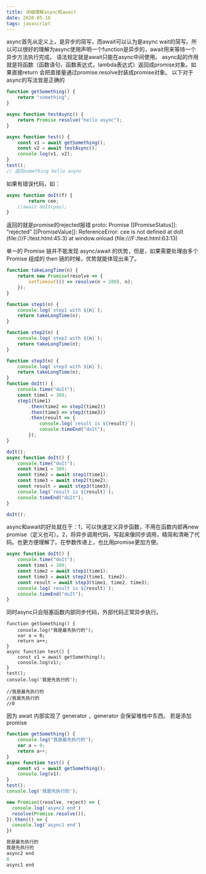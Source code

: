 ```yaml
---
title: 详细理解async和await
date: 2020-05-16
tags: javascript
---
```


async首先从定义上，是异步的简写，而await可以认为是async wait的简写。所以可以很好的理解为async使用声明一个function是异步的，await用来等待一个异步方法执行完成。 语法规定就是await只能在async中间使用。
async起的作用就是将函数（函数语句，函数表达式，lambda表达式）返回成promise对象。如果直接return 会把直接量通过promise.resolve封装成promise对象。
以下对于async的写法皆是正确的
```javascript
function getSomething() {
    return "something";
}

async function testAsync() {
    return Promise.resolve("hello async");
}

async function test() {
    const v1 = await getSomething();
    const v2 = await testAsync();
    console.log(v1, v2);
}
test();
// 返回something hello async
```
如果有错误代码，如：
```javascript
async function doIt(f) {
		return cee;
	//await doIt(pay);
}
```
返回的就是promise的rejected报错
proto: Promise
[[PromiseStatus]]: “rejected”
[[PromiseValue]]: ReferenceError: cee is not defined at doIt (file:///F:/test.html:45:3) at window.onload (file:///F:/test.html:63:13)

单一的 Promise 链并不能发现 async/await 的优势，但是，如果需要处理由多个 Promise 组成的 then 链的时候，优势就能体现出来了。
```javascript
function takeLongTime(n) {
    return new Promise(resolve => {
        setTimeout(() => resolve(n + 200), n);
    });
}

function step1(n) {
    console.log(`step1 with ${n}`);
    return takeLongTime(n);
}

function step2(n) {
    console.log(`step2 with ${n}`);
    return takeLongTime(n);
}

function step3(n) {
    console.log(`step3 with ${n}`);
    return takeLongTime(n);
}
function doIt() {
    console.time("doIt");
    const time1 = 300;
    step1(time1)
        .then(time2 => step2(time2))
        .then(time3 => step3(time3))
        .then(result => {
            console.log(`result is ${result}`);
            console.timeEnd("doIt");
        });
}

doIt();
async function doIt() {
    console.time("doIt");
    const time1 = 300;
    const time2 = await step1(time1);
    const time3 = await step2(time2);
    const result = await step3(time3);
    console.log(`result is ${result}`);
    console.timeEnd("doIt");
}

doIt();
```
async和await的好处就在于：1，可以快速定义异步函数，不用在函数内部再new promise（定义也可）。2，将异步调用代码，写起来像同步调用，精简和清晰了代码。也更方便理解了。在参数传递上，也比用promise更加方便。
```javascript
async function doIt() {
    console.time("doIt");
    const time1 = 300;
    const time2 = await step1(time1);
    const time3 = await step2(time1, time2);
    const result = await step3(time1, time2, time3);
    console.log(`result is ${result}`);
    console.timeEnd("doIt");
}
```
同时async只会阻塞函数内部同步代码，外部代码正常异步执行。
```
function getSomething() {
	console.log("我是最先执行的");
	var a = 0;
    return a++;
}
async function test() {
    const v1 = await getSomething();
    console.log(v1);
}
test();
console.log('我是先执行的');

//我是最先执行的
//我是先执行的
//0
```
因为 await 内部实现了 generator ，generator 会保留堆栈中东西。
若是添加promise

```javascript
function getSomething() {
	console.log("我是最先执行的");
	var a = 0;
    return a++;
}
async function test() {
    const v1 = await getSomething();
    console.log(v1);
}
test();
console.log('我是先执行的');

new Promise((resolve, reject) => {
  console.log('async2 end')
  resolve(Promise.resolve());
}).then(() => {
  console.log('async1 end')
})

我是最先执行的
我是先执行的
async2 end
0
async1 end
```